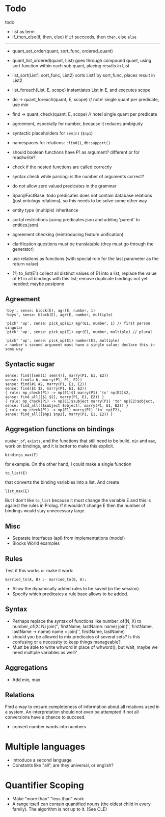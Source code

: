# Todo

todo

* list as term 
* if_then_else(if, then, else)
    if `if` succeeds, then `then`, else `else`
---
* quant_set_order(quant, sort_func, ordered_quant)    
* quant_list_ordered(quant, List)
    goes through compound quant, using sort function within each sub quant, placing results in List 
* list_sort(List1, sort_func, List2)
    sorts List1 by sort_func, places result in List2
* list_foreach(List, E, scope)
    instantiates List in E, and executes scope
* do -> quant_foreach(quant, E, scope) // note! single quant per predicate, use min      
* find -> quant_check(quant, E, scope) // note! single quant per predicate


* agreement, especially for number, because it reduces ambiguity
* syntactic placeholders for `sem(n)` (`$np1`)
* namespaces for relations: `:find()`, `db:support()`
* should boolean functions have P1 as argument? different or for read/write?
* check if the nested functions are called correctly
* syntax check while parsing: is the number of arguments correct?
* do not allow zero valued predicates in the grammar
* SparqlFactBase: todo predicates does not contain database relations (just ontology relations), so this needs to be solve some other way
* entity type (multiple) inheritance
* sortal restrictions (using predicates.json and adding 'parent' to entities.json)
* agreement checking (reintroducing feature unification)
* clarification questions must be translatable (they must go through the generator)
* use relations as functions (with special role for the last parameter as the return value)

* (?) to_list(E1)
    collect all distinct values of E1 into a list, replace the value of E1 in all bindings with this list; remove duplicate bindings
    not yet needed; maybe postpone

## Agreement

    'boy', sense: block(E), agr(E, number, 1)
    'boys', sense: block(E), agr(E, number, multiple)
    
    'pick' 'up', sense: pick_up(E1) agr(E1, number, 1) // first person singular
    'pick' 'up', sense: pick_up(E1) agr(E1, number, multiple) // plural
    
    'pick' 'up', sense: pick_up(E1) number(E1, multiple)
    > number's second argument must have a single value; declare this in some way

## Syntactic sugar

    sense: find([sem(1) sem(4)], marry(P1, E1, E2))
    sense: find(a b, marry(P1, E1, E2))
    sense: find(#1 #2, marry(P1, E1, E2))
    sense: find($1 $2, marry(P1, E1, E2))
    { rule: np_check(P1) -> np(E1)$1 marry(P1) 'to' np(E2)$2,                    sense: find_all([$1 $2], marry(P1, E1, E2)) }
    { rule: np_check(P1) -> np(E1)$subject marry(P1) 'to' np(E2)$object,         sense: find_all([$subject $object], marry(P1, E1, E2)) }
    { rule: np_check(P1) -> np(E1) marry(P1) 'to' np(E2),                        sense: find_all([$np1 $np2], marry(P1, E1, E2)) }

## Aggregation functions on bindings

`number_of`, `exists`, and the functions that still need to be build, `min` and `max`, work on bindings, and it is better to make this explicit.

    bindings_max(E)
    
for example. On the other hand, I could make a single function

    to_list(E)
    
that converts the binding variables into a list. And create

    list_max(E)
    
But I don't like `to_list` because it must change the variable E and this is against the rules in Prolog. If it wouldn't change E then the number of bindings would stay unnecessary large.            

## Misc

* Separate interfaces (api) from implementations (model)
* Blocks World examples

## Rules

Test if this works or make it work:

    married_to(A, B) :- married_to(B, A);
    
* Allow the dynamically added rules to be saved (in the session).
* Specify which predicates a rule base allows to be added.    

## Syntax

- Perhaps replace the syntax of functions like number_of(N, X) to
    number_of(X: N)
    join('', firstName, lastName: name)
    join('', firstName, lastName -> name)
    name = join('', firstName, lastName)
- should you be allowed to mix predicates of several sets? Is this confusing or a necessity to keep things manageable?
- Must be able to write whword in place of whword(); but wait, maybe we need multiple variables as well?

## Aggregations

- Add min, max

## Relations

Find a way to ensure completeness of information about all relations used in a system. An interpretation should not even be attempted if not all conversions have a chance to succeed.

* convert number words into numbers

# Multiple languages

- Introduce a second language
- Constants like "all", are they universal, or english?

# Quantifier Scoping

- Make "more than" "less than" work
- A range itself can contain quantified nouns (the oldest child in every family). The algorithm is not up to it. (See CLE)
